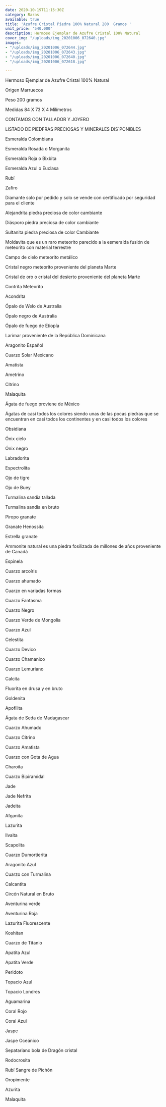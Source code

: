 ```yaml
---
date: 2020-10-19T11:15:30Z
category: Raras
available: true
title: 'Azufre Cristal Piedra 100% Natural 200  Gramos '
unit_price: '540.000'
description: Hermoso Ejemplar de Azufre Cristal 100% Natural
cover_img: "/uploads/img_20201006_072640.jpg"
images:
- "/uploads/img_20201006_072644.jpg"
- "/uploads/img_20201006_072643.jpg"
- "/uploads/img_20201006_072640.jpg"
- "/uploads/img_20201006_072618.jpg"

---
```

Hermoso Ejemplar de Azufre Cristal 100% Natural

Origen Marruecos

Peso 200 gramos

Medidas 84 X 73 X 4 Milímetros

CONTAMOS CON TALLADOR Y JOYERO 

LISTADO DE PIEDFRAS PRECIOSAS Y MINERALES DIS´PONIBLES 

Esmeralda Colombiana 

Esmeralda Rosada o Morganita

Esmeralda Roja o Bixbita

Esmeralda Azul o Euclasa 

Rubí 

Zafiro 

Diamante solo por pedido y solo se vende con certificado por seguridad para el cliente

Alejandrita piedra preciosa de color cambiante 

Diásporo piedra preciosa de color cambiante 

Sultanita piedra preciosa de color Cambiante 

Moldavita que es un raro meteorito parecido a la esmeralda fusión de meteorito con material terrestre 

Campo de cielo meteorito metálico 

Cristal negro meteorito proveniente del planeta Marte 

Cristal de oro o cristal del desierto proveniente del planeta Marte 

Contrita Meteorito 

Acondrita 

Ópalo de Welo de Australia 

Ópalo negro de Australia 

Ópalo de fuego de Etiopía 

Larimar proveniente de la República Dominicana 

Aragonito Español 

Cuarzo Solar Mexicano 

Amatista 

Ametrino 

Citrino 

Malaquita 

Ágata de fuego proviene de México 

Ágatas de casi todos los colores siendo unas de las pocas piedras que se encuentran en casi todos los continentes y en casi todos los colores 

Obsidiana 

Ónix cielo 

Ónix negro 

Labradorita 

Espectrolita

Ojo de tigre 

Ojo de Buey

Turmalina sandia tallada 

Turmalina sandia en bruto 

Piropo granate 

Granate Henossita

Estrella granate 

Ammonite natural es una piedra fosilizada de millones de años proveniente de Canadá 

Espinela 

Cuarzo arcoíris 

Cuarzo ahumado 

Cuarzo en variadas formas 

Cuarzo Fantasma 

Cuarzo Negro

Cuarzo Verde de Mongolia 

Cuarzo Azul 

Celestita

Cuarzo Devico 

Cuarzo Chamanico

Cuarzo Lemuriano

Calcita 

Fluorita en drusa y en bruto 

Goldenita 

Apofilita 

Ágata de Seda de Madagascar 

Cuarzo Ahumado 

Cuarzo Citrino 

Cuarzo Amatista 

Cuarzo con Gota de Agua 

Charoita 

Cuarzo Bipiramidal 

Jade

Jade Nefrita

Jadeita

Afganita

Lazurita

Ilvaita

Scapolita

Cuarzo Dumortierita

Aragonito Azul

Cuarzo con Turmalina

Calcantita

Circón Natural en Bruto

Aventurina verde 

Aventurina Roja

Lazurita Fluorescente 

Koshitan

Cuarzo de Titanio

Apatita Azul 

Apatita Verde 

Peridoto

Topacio Azul 

Topacio Londres

Aguamarina 

Coral Rojo 

Coral Azul 

Jaspe 

Jaspe Oceánico 

Sepatariano bola de Dragón cristal 

Rodocrosita 

Rubí Sangre de Pichón 

Oropimente 

Azurita 

Malaquita